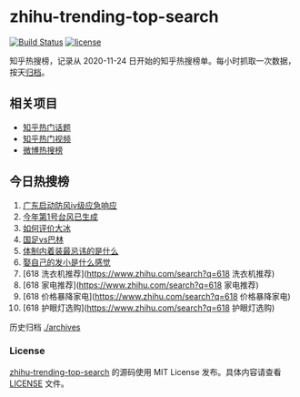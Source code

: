 # zhihu-trending-top-search

[![Build Status](https://github.com/justjavac/zhihu-trending-top-search/workflows/ci/badge.svg?branch=main)](https://github.com/justjavac/zhihu-trending-top-search/actions)
[![license](https://img.shields.io/github/license/justjavac/zhihu-trending-top-search)](https://github.com/justjavac/zhihu-trending-top-search/blob/main/LICENSE)

知乎热搜榜，记录从 2020-11-24
日开始的知乎热搜榜单。每小时抓取一次数据，按天[归档](./archives)。

## 相关项目

- [知乎热门话题](https://github.com/justjavac/zhihu-trending-hot-questions)
- [知乎热门视频](https://github.com/justjavac/zhihu-trending-hot-video)
- [微博热搜榜](https://github.com/justjavac/weibo-trending-hot-search)

## 今日热搜榜

<!-- BEGIN -->
<!-- 最后更新时间 Thu Jun 12 2025 03:10:34 GMT+0800 (China Standard Time) -->

1. [广东启动防风ⅳ级应急响应](https://www.zhihu.com/search?q=广东启动防风ⅳ级应急响应)
1. [今年第1号台风已生成](https://www.zhihu.com/search?q=今年第1号台风已生成)
1. [如何评价大冰](https://www.zhihu.com/search?q=如何评价大冰)
1. [国足vs巴林](https://www.zhihu.com/search?q=国足vs巴林)
1. [体制内着装最忌讳的是什么](https://www.zhihu.com/search?q=体制内着装最忌讳的是什么)
1. [娶自己的发小是什么感觉](https://www.zhihu.com/search?q=娶自己的发小是什么感觉)
1. [618 洗衣机推荐](https://www.zhihu.com/search?q=618 洗衣机推荐)
1. [618 家电推荐](https://www.zhihu.com/search?q=618 家电推荐)
1. [618 价格暴降家电](https://www.zhihu.com/search?q=618 价格暴降家电)
1. [618 护眼灯选购](https://www.zhihu.com/search?q=618 护眼灯选购)

<!-- END -->

历史归档 [./archives](./archives)

### License

[zhihu-trending-top-search](https://github.com/justjavac/zhihu-trending-top-search)
的源码使用 MIT License 发布。具体内容请查看 [LICENSE](./LICENSE) 文件。
